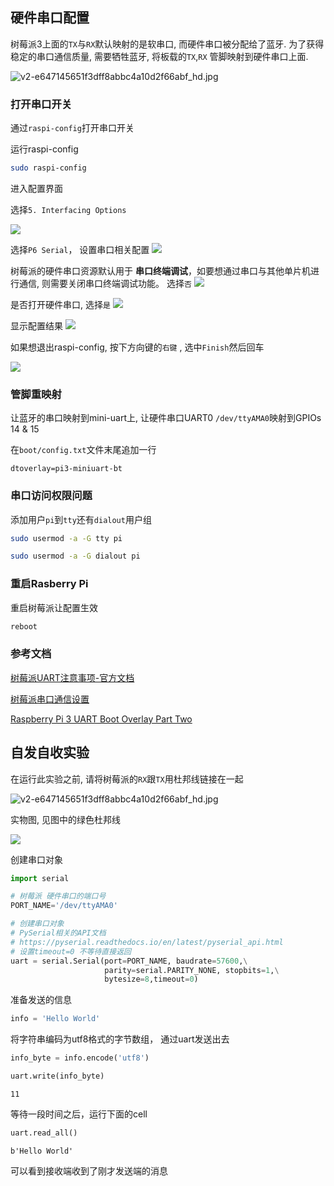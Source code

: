 ## 硬件串口配置

树莓派3上面的`TX`与`RX`默认映射的是软串口, 而硬件串口被分配给了蓝牙. 为了获得稳定的串口通信质量, 需要牺牲蓝牙, 将板载的`TX`,`RX` 管脚映射到硬件串口上面.

![v2-e647145651f3dff8abbc4a10d2f66abf_hd.jpg](./image/v2-e647145651f3dff8abbc4a10d2f66abf_hd.jpg)

### 打开串口开关

通过`raspi-config`打开串口开关

运行raspi-config

```bash
sudo raspi-config
```

进入配置界面

选择`5. Interfacing Options`

![](./image/uart_config_01.png)

选择`P6 Serial`， 设置串口相关配置
![](./image/uart_config_02.png)


树莓派的硬件串口资源默认用于 **串口终端调试**，如要想通过串口与其他单片机进行通信, 则需要关闭串口终端调试功能。 
选择`否`
![](./image/uart_config_03.png)

是否打开硬件串口, 选择`是`
![](./image/uart_config_04.png)

显示配置结果
![](./image/uart_config_05.png)


如果想退出raspi-config, 按下方向键的`右键` , 选中`Finish`然后回车

![](./image/uart_config_07.png)

### 管脚重映射
让蓝牙的串口映射到mini-uart上,  让硬件串口UART0 `/dev/ttyAMA0`映射到GPIOs 14 & 15

在`boot/config.txt`文件末尾追加一行

```
dtoverlay=pi3-miniuart-bt
```


### 串口访问权限问题

添加用户`pi`到`tty`还有`dialout`用户组

```bash
sudo usermod -a -G tty pi
```

```bash
sudo usermod -a -G dialout pi
```


### 重启Rasberry Pi


重启树莓派让配置生效

```bash
reboot
```


### 参考文档

[树莓派UART注意事项-官方文档](https://www.raspberrypi.org/documentation/configuration/uart.md)

[树莓派串口通信设置](https://zhuanlan.zhihu.com/p/38853178)

[Raspberry Pi 3 UART Boot Overlay Part Two](https://www.cnblogs.com/raffeale/articles/5575162.html)




## 自发自收实验

在运行此实验之前, 请将树莓派的`RX`跟`TX`用杜邦线链接在一起

![v2-e647145651f3dff8abbc4a10d2f66abf_hd.jpg](./image/v2-e647145651f3dff8abbc4a10d2f66abf_hd.jpg)


实物图, 见图中的绿色杜邦线

![](./image/rx_connect_tx.jpg)



创建串口对象


```python
import serial

# 树莓派 硬件串口的端口号
PORT_NAME='/dev/ttyAMA0'

# 创建串口对象
# PySerial相关的API文档
# https://pyserial.readthedocs.io/en/latest/pyserial_api.html  
# 设置timeout=0 不等待直接返回
uart = serial.Serial(port=PORT_NAME, baudrate=57600,\
                     parity=serial.PARITY_NONE, stopbits=1,\
                     bytesize=8,timeout=0)
```

准备发送的信息


```python
info = 'Hello World'
```

将字符串编码为utf8格式的字节数组， 通过uart发送出去


```python
info_byte = info.encode('utf8')
```


```python
uart.write(info_byte)
```




    11



等待一段时间之后，运行下面的cell


```python
uart.read_all()
```




    b'Hello World'



可以看到接收端收到了刚才发送端的消息
